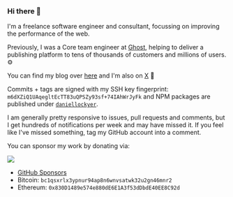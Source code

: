 ### Hi there 👋

I'm a freelance software engineer and consultant, focussing on improving the performance of the web.

Previously, I was a Core team engineer at [Ghost](https://ghost.org), helping to deliver a publishing platform to tens of thousands of customers and millions of users. :gear:

You can find my blog over [here](https://daniellockyer.com) and I'm also on [X](https://x.com/daniellockyer) :star2:

Commits + tags are signed with my SSH key fingerprint: `m6dXZiQ1UAqegltEcTT83uQPSZy93sf+74IAhWrJyFk` and NPM packages are published under [`daniellockyer`](https://www.npmjs.com/~daniellockyer).

I am generally pretty responsive to issues, pull requests and comments, but I get hundreds of notifications per week and may have missed it. If you feel like I've missed something, tag my GitHub account into a comment.

You can sponsor my work by donating via:

<a href="https://www.buymeacoffee.com/daniellockyer"><img src="https://img.buymeacoffee.com/button-api/?text=Buy me a coffee&emoji=&slug=daniellockyer&button_colour=FFDD00&font_colour=000000&font_family=Cookie&outline_colour=000000&coffee_colour=ffffff" /></a>

* [GitHub Sponsors](https://github.com/sponsors/daniellockyer)
* Bitcoin: `bc1qsxrlx3ypnur94ap8n6wnvsatwk32u2gn46mnr2`
* Ethereum: `0x830D1489e574e880dE6E1A3f53dDbdE40EE8C92d`
